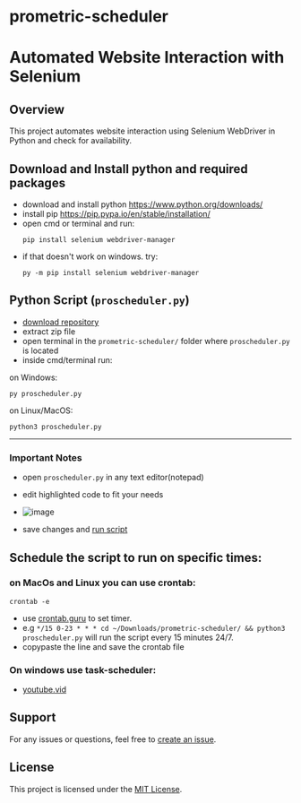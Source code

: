 # prometric-scheduler

# Automated Website Interaction with Selenium

## Overview

This project automates website interaction using Selenium WebDriver in Python and check for availability.

## Download and Install python and required packages
- download and install python https://www.python.org/downloads/
- install pip https://pip.pypa.io/en/stable/installation/
- open cmd or terminal and run:
  ```
  pip install selenium webdriver-manager
  ```
- if that doesn't work on windows. try:
  ```
  py -m pip install selenium webdriver-manager
  ```

## Python Script (`proscheduler.py`)
- [download repository](https://github.com/nash268/prometric-scheduler/archive/refs/heads/main.zip)
- extract zip file
- open terminal in the ``prometric-scheduler/`` folder where ``proscheduler.py`` is located
- inside cmd/terminal run:

on Windows:
  ```
  py proscheduler.py
  ```

on Linux/MacOS:
  ```
  python3 proscheduler.py
  ```
***

### Important Notes
- open ``proscheduler.py`` in any text editor(notepad)
- edit highlighted code to fit your needs
- ![image](https://github.com/nash268/prometric-scheduler/assets/130772656/ddd261ca-c924-47ea-a1f8-34095fbc2101)



- save changes and [run script](#python-script-proschedulerpy)


## Schedule the script to run on specific times:
### on MacOs and Linux you can use crontab:
  ```
  crontab -e
  ```
- use [crontab.guru](https://crontab.guru/#*/15_0-23_*_*_*) to set timer.
- e.g ```*/15 0-23 * * * cd ~/Downloads/prometric-scheduler/ && python3 proscheduler.py``` will run the script every 15 minutes 24/7.
- copypaste the line and save the crontab file

### On windows use task-scheduler:
- [youtube.vid](https://www.youtube.com/watch?v=IsuAltPOiEw&t=112s)

## Support

For any issues or questions, feel free to [create an issue](https://github.com/nash268/prometric-scheduler/issues).

## License

This project is licensed under the [MIT License](LICENSE).
